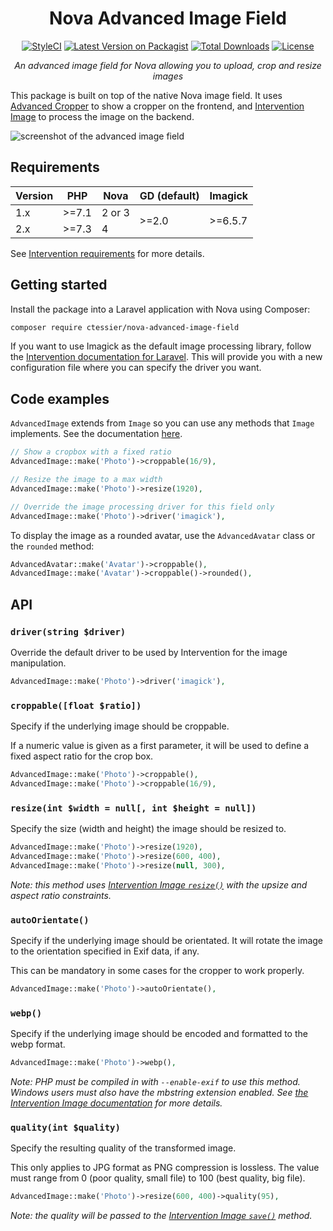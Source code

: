 <h1 align="center">Nova Advanced Image Field</h1>

<p align="center">
  <a href="https://github.styleci.io/repos/156091175"><img src="https://github.styleci.io/repos/156091175/shield?branch=1.x" alt="StyleCI" /></a>
  <a href="https://packagist.org/packages/ctessier/nova-advanced-image-field"><img src="https://img.shields.io/packagist/v/ctessier/nova-advanced-image-field.svg?style=flat-square" alt="Latest Version on Packagist" /></a>
  <a href="https://packagist.org/packages/ctessier/nova-advanced-image-field"><img src="https://img.shields.io/packagist/dm/ctessier/nova-advanced-image-field.svg?style=flat-square" alt="Total Downloads" /></a>
  <a href="https://packagist.org/packages/ctessier/nova-advanced-image-field"><img src="https://img.shields.io/github/license/ctessier/nova-advanced-image-field?color=%23B2878B&style=flat-square" alt="License" /></a>
</p>

<p align="center"><i>An advanced image field for Nova allowing you to upload, crop and resize images</i></p>

This package is built on top of the native Nova image field. It uses [Advanced Cropper](https://advanced-cropper.github.io/vue-advanced-cropper/) to show a cropper on the frontend, and [Intervention Image](http://image.intervention.io) to process the image on the backend.

![screenshot of the advanced image field](screenshot.png)

## Requirements

<table>
  <thead>
    <tr>
      <th>Version</th>
      <th>PHP</th>
      <th>Nova</th>
      <th>GD (default)</th>
      <th>Imagick</th>
    </tr>
  </thead>
  <tbody>
    <tr>
      <td>1.x</td>
      <td>>=7.1</td>
      <td>2 or 3</td>
      <td rowspan=2>>=2.0</td>
      <td rowspan=2>>=6.5.7</td>
    </tr>
    <tr>
      <td>2.x</td>
      <td>>=7.3</td>
      <td>4</td>
  </tbody>
</table>

See [Intervention requirements](https://image.intervention.io/v2/introduction/installation) for more details.

## Getting started

Install the package into a Laravel application with Nova using Composer:

```bash
composer require ctessier/nova-advanced-image-field
```

If you want to use Imagick as the default image processing library, follow the [Intervention documentation for Laravel](https://image.intervention.io/v2/introduction/installation#laravel).
This will provide you with a new configuration file where you can specify the driver you want.

## Code examples

`AdvancedImage` extends from `Image` so you can use any methods that `Image` implements. See the documentation [here](https://nova.laravel.com/docs/3.0/resources/file-fields.html).

```php
// Show a cropbox with a fixed ratio
AdvancedImage::make('Photo')->croppable(16/9),

// Resize the image to a max width
AdvancedImage::make('Photo')->resize(1920),

// Override the image processing driver for this field only
AdvancedImage::make('Photo')->driver('imagick'),
```

To display the image as a rounded avatar, use the `AdvancedAvatar` class or the `rounded` method:

```php
AdvancedAvatar::make('Avatar')->croppable(),
AdvancedImage::make('Avatar')->croppable()->rounded(),
```

## API

### `driver(string $driver)`

Override the default driver to be used by Intervention for the image manipulation.

```php
AdvancedImage::make('Photo')->driver('imagick'),
```

### `croppable([float $ratio])`

Specify if the underlying image should be croppable.

If a numeric value is given as a first parameter, it will be used to define a fixed aspect ratio for the crop box.

```php
AdvancedImage::make('Photo')->croppable(),
AdvancedImage::make('Photo')->croppable(16/9),
```

### `resize(int $width = null[, int $height = null])`

Specify the size (width and height) the image should be resized to.

```php
AdvancedImage::make('Photo')->resize(1920),
AdvancedImage::make('Photo')->resize(600, 400),
AdvancedImage::make('Photo')->resize(null, 300),
```

_Note: this method uses [Intervention Image `resize()`](https://image.intervention.io/v2/api/resize) with the upsize and aspect ratio constraints._

### `autoOrientate()`

Specify if the underlying image should be orientated. It will rotate the image to the orientation specified in Exif data, if any.

This can be mandatory in some cases for the cropper to work properly.

```php
AdvancedImage::make('Photo')->autoOrientate(),
```

### `webp()`

Specify if the underlying image should be encoded and formatted to the webp format.

```php
AdvancedImage::make('Photo')->webp(),
```

_Note: PHP must be compiled in with `--enable-exif` to use this method. Windows users must also have the mbstring extension enabled. See [the Intervention Image documentation](https://image.intervention.io/v2/api/orientate) for more details._

### `quality(int $quality)`

Specify the resulting quality of the transformed image.

This only applies to JPG format as PNG compression is lossless. The value must range from 0 (poor quality, small file) to 100 (best quality, big file).

```php
AdvancedImage::make('Photo')->resize(600, 400)->quality(95),
```

_Note: the quality will be passed to the [Intervention Image `save()`](https://image.intervention.io/v2/api/save) method._
